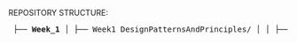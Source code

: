 REPOSITORY STRUCTURE:
<pre> ├── <b>Week_1</b> │ ├── Week1_DesignPatternsAndPrinciples/ │ │ ├── 1_ImplementingTheSingletonPattern/ │ │ ├── 2_ImplementingTheFactoryMethodPattern/ │ ├── Week1_DataStructuresAndAlgorithms/ │ │ ├── 1_E-commercePlatformSearchFunction/ │ │ ├── 2_FinancialForecasting/ ├── <b>Week2</b> │ ├── Week2_JUnit/ │ │ ├── 01_JUnitSetup/ │ │ ├── 03_JUnitAssertions/ │ │ ├── 04_JUnitSetupTeardown/ │ ├── Week2_Mockito/ │ │ ├── 01_MockitoTesting/ │ │ ├── 02_MockitoVerifyInteraction/ │ ├── Week2_PL_SQL/ │ │ ├── 1_ControlStructures/ │ │ ├── 2_StoredProcedures/ │ ├── Week2_SLF4J/ │ │ ├── 01_LoggingWithSLF4J/ ├── <b>Week3</b> ├── <b>Week4</b> ├── <b>Week5</b> ├── <b>Week6</b> ├── <b>Week7</b> ├── <b>Week8</b> </pre>
